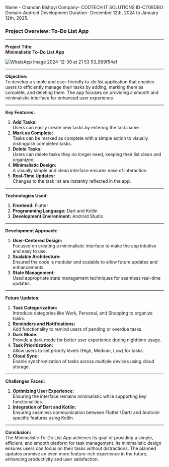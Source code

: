 Name - Chandan Bishoyi
Company- CODTECH IT SOLUTIONS
ID-CT08DBO  
Domain-Android Development
Duration- December 12th, 2024 to January 12th, 2025.
### Project Overview: To-Do List App  

---


**Project Title:**  
**Minimalistic To-Do List App**  

![WhatsApp Image 2024-12-30 at 21 53 53_999f54ef](https://github.com/user-attachments/assets/8e204195-aa0c-434b-9cd0-780b5da3bf43)


---

**Objective:**  
To develop a simple and user-friendly to-do list application that enables users to efficiently manage their tasks by adding, marking them as complete, and deleting them. The app focuses on providing a smooth and minimalistic interface for enhanced user experience.

---

**Key Features:**  
1. **Add Tasks:**  
   Users can easily create new tasks by entering the task name.  
2. **Mark as Complete:**  
   Tasks can be marked as complete with a simple action to visually distinguish completed tasks.  
3. **Delete Tasks:**  
   Users can delete tasks they no longer need, keeping their list clean and organized.  
4. **Minimalistic Design:**  
   A visually simple and clean interface ensures ease of interaction.  
5. **Real-Time Updates:**  
   Changes to the task list are instantly reflected in the app.  

---

**Technologies Used:**  
1. **Frontend:** Flutter  
2. **Programming Language:** Dart and Kotlin  
3. **Development Environment:** Android Studio  

---

**Development Approach:**  
1. **User-Centered Design:**  
   Focused on creating a minimalistic interface to make the app intuitive and easy to use.  
2. **Scalable Architecture:**  
   Ensured the code is modular and scalable to allow future updates and enhancements.  
3. **State Management:**  
   Used appropriate state management techniques for seamless real-time updates.  

---

**Future Updates:**  
1. **Task Categorization:**  
   Introduce categories like Work, Personal, and Shopping to organize tasks.  
2. **Reminders and Notifications:**  
   Add functionality to remind users of pending or overdue tasks.  
3. **Dark Mode:**  
   Provide a dark mode for better user experience during nighttime usage.  
4. **Task Prioritization:**  
   Allow users to set priority levels (High, Medium, Low) for tasks.  
5. **Cloud Sync:**  
   Enable synchronization of tasks across multiple devices using cloud storage.  

---

**Challenges Faced:**  
1. **Optimizing User Experience:**  
   Ensuring the interface remains minimalistic while supporting key functionalities.  
2. **Integration of Dart and Kotlin:**  
   Ensuring seamless communication between Flutter (Dart) and Android-specific features using Kotlin.  

---

**Conclusion:**  
The Minimalistic To-Do List App achieves its goal of providing a simple, efficient, and smooth platform for task management. Its minimalistic design ensures users can focus on their tasks without distractions. The planned updates promise an even more feature-rich experience in the future, enhancing productivity and user satisfaction.  


